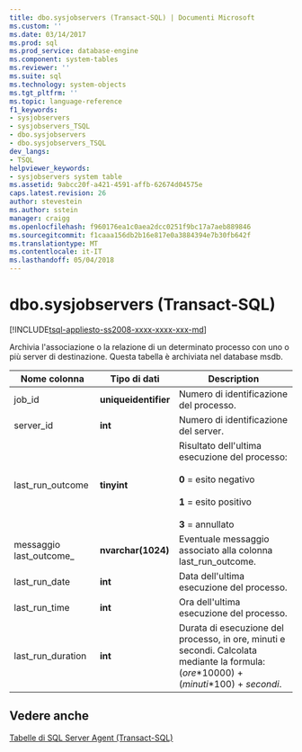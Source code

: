 ```yaml
---
title: dbo.sysjobservers (Transact-SQL) | Documenti Microsoft
ms.custom: ''
ms.date: 03/14/2017
ms.prod: sql
ms.prod_service: database-engine
ms.component: system-tables
ms.reviewer: ''
ms.suite: sql
ms.technology: system-objects
ms.tgt_pltfrm: ''
ms.topic: language-reference
f1_keywords:
- sysjobservers
- sysjobservers_TSQL
- dbo.sysjobservers
- dbo.sysjobservers_TSQL
dev_langs:
- TSQL
helpviewer_keywords:
- sysjobservers system table
ms.assetid: 9abcc20f-a421-4591-affb-62674d04575e
caps.latest.revision: 26
author: stevestein
ms.author: sstein
manager: craigg
ms.openlocfilehash: f960176ea1c0aea2dcc0251f9bc17a7aeb889846
ms.sourcegitcommit: f1caaa156db2b16e817e0a3884394e7b30fb642f
ms.translationtype: MT
ms.contentlocale: it-IT
ms.lasthandoff: 05/04/2018
---
```

# <a name="dbosysjobservers-transact-sql"></a>dbo.sysjobservers (Transact-SQL)
[!INCLUDE[tsql-appliesto-ss2008-xxxx-xxxx-xxx-md](../../includes/tsql-appliesto-ss2008-xxxx-xxxx-xxx-md.md)]

  Archivia l'associazione o la relazione di un determinato processo con uno o più server di destinazione. Questa tabella è archiviata nel database msdb.  
  
|Nome colonna|Tipo di dati|Description|  
|-----------------|---------------|-----------------|  
|job_id|**uniqueidentifier**|Numero di identificazione del processo.|  
|server_id|**int**|Numero di identificazione del server.|  
|last_run_outcome|**tinyint**|Risultato dell'ultima esecuzione del processo:<br /><br /> **0** = esito negativo<br /><br /> **1** = esito positivo<br /><br /> **3** = annullato|  
|messaggio last_outcome_|**nvarchar(1024)**|Eventuale messaggio associato alla colonna last_run_outcome.|  
|last_run_date|**int**|Data dell'ultima esecuzione del processo.|  
|last_run_time|**int**|Ora dell'ultima esecuzione del processo.|  
|last_run_duration|**int**|Durata di esecuzione del processo, in ore, minuti e secondi. Calcolata mediante la formula: (*ore*\*10000) + (*minuti*\*100) + *secondi*.|  
  
## <a name="see-also"></a>Vedere anche  
 [Tabelle di SQL Server Agent &#40;Transact-SQL&#41;](../../relational-databases/system-tables/sql-server-agent-tables-transact-sql.md)  
  
  
